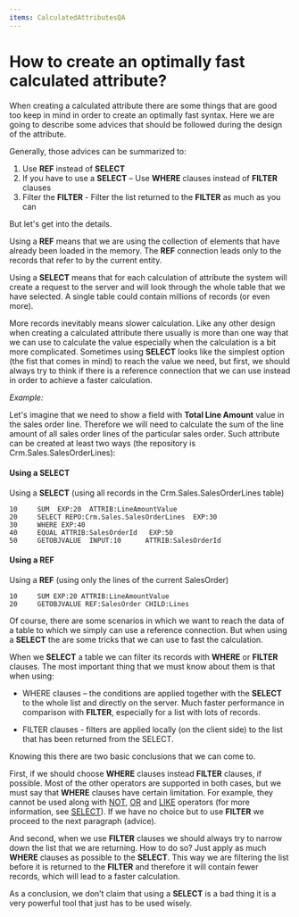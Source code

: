 ```yaml
---
items: CalculatedAttributesQA
---
```


# How to create an optimally fast calculated attribute?

When creating a calculated attribute there are some things that are good too keep in mind in order to create an optimally fast syntax. Here we are going to describe some advices that should be followed during the design of the attribute.

Generally, those advices can be summarized to:

1.  Use **REF** instead of **SELECT**
2.  If you have to use a **SELECT** – Use **WHERE** clauses instead of **FILTER** clauses
3.  Filter the **FILTER** - Filter the list returned to the **FILTER** as much as you can


But let's get into the details. 

Using a **REF** means that we are using the collection of elements that have  already been loaded in the memory. The **REF** connection leads only to the records that refer to by the current entity.

Using a **SELECT** means that for each calculation of attribute the system will create a request to the server and will look through the whole table that we have selected. A single table could contain millions of records  (or even more). 

More records inevitably means slower calculation. Like any other design when creating a calculated attribute there usually is more than one way that we can use to calculate the  value especially when the calculation is a bit more complicated. Sometimes using **SELECT** looks like the simplest option (the fist that comes in mind) to reach the value we need, but first, we should always try to think if there is a reference connection that we can use instead in order to achieve a faster calculation.

*Example:*

Let's imagine that we need to show a field with **Total Line Amount** value in the sales order line. Therefore we will need to calculate the sum of the line amount of all sales order lines of the particular sales order. Such attribute can be created at least two ways (the repository is Crm.Sales.SalesOrderLines):

#### Using a SELECT

Using a **SELECT** (using all records in the Crm.Sales.SalesOrderLines table)

```
10     SUM  EXP:20  ATTRIB:LineAmountValue                            
20     SELECT REPO:Crm.Sales.SalesOrderLines  EXP:30             
30     WHERE EXP:40                                      
40     EQUAL ATTRIB:SalesOrderId   EXP:50                
50     GETOBJVALUE  INPUT:10      ATTRIB:SalesOrderId          
```

#### Using a REF

Using a **REF** (using only the lines of the current SalesOrder)

```
10     SUM EXP:20 ATTRIB:LineAmountValue                    
20     GETOBJVALUE REF:SalesOrder CHILD:Lines           
```

Of course, there are some scenarios in which we want to reach the data of a table to which we simply can use a reference connection. But when using a **SELECT** the are some tricks that we can use to fast the calculation. 

When we **SELECT** a table we can filter its records with **WHERE** or **FILTER** clauses. The most important thing that we must know about them is that when using:

- WHERE clauses – the conditions are applied together with the **SELECT** to the  whole list and directly on the server. Much faster performance in  comparison with **FILTER**, especially for a list with lots of records.

-  FILTER clauses - filters are applied locally (on the client side) to the list that has been returned from the SELECT. 


Knowing this there are two basic conclusions that we can come to.

First, if we should choose **WHERE** clauses instead **FILTER** clauses, if possible. Most of the other operators are supported in both cases, but we must say that **WHERE** clauses have certain limitation. For example, they cannot be used along with [NOT](../operators/not.md), [OR](../operators/or.md) and [LIKE](../operators/like.md) operators (for more information, see [SELECT](../operators/select.md)). If we have no choice but to use **FILTER** we proceed to the next paragraph (advice).

And second, when we use **FILTER** clauses we should always try to narrow down the list that we are returning. How to do so? Just apply as much **WHERE** clauses as possible to the **SELECT**. This way we are filtering the list before it is returned to the **FILTER** and therefore it will contain fewer records, which will lead to a faster calculation.

As a conclusion, we don’t claim that using a **SELECT** is a bad thing it is a very powerful tool that just has to be used wisely.
